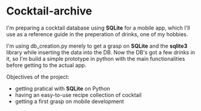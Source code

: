 # Cocktail-archive
I'm preparing a cocktail database using **SQLite** for a mobile app, which I'll use as a reference guide in the preperation of drinks, one of my hobbies.

I'm using db_creation.py merely to get a grasp on **SQLite** and the **sqlite3** library while inserting the data into the DB.
Now the DB's got a few drinks in it, so I'm build a simple prototype in python with the main functionalities before getting to the actual app.

Objectives of the project:
* getting pratical with **SQLite** on Python
* having an easy-to-use recipe collection of cocktail
* getting a first grasp on mobile development
